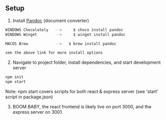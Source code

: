 ## Setup

1. Install [Pandoc](https://pandoc.org/installing.html) (document converter)
```bash
WINDOWS Chocolately   -->     $ choco install pandoc
WINDOWS Winget        -->     $ winget install pandoc

MACOS Brew            -->   $ brew install pandoc

see the above link for more install options
```

2. Navigate to project folder, install dependencies, and start development server
```bash
npm init
npm start
```

Note: npm start covers scripts for both react & express server (see 'start' script in package.json)

3. BOOM BABY, the react frontend is likely live on port 3000, and the express server on 3001.